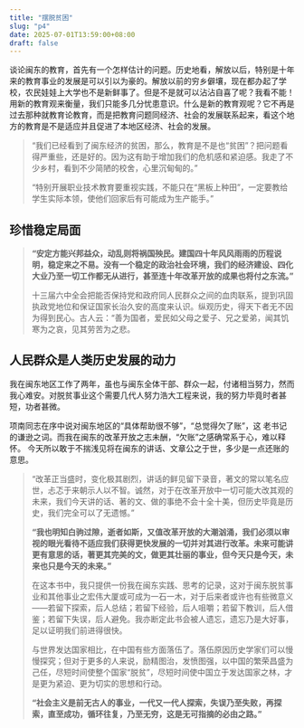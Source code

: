 ```yaml
---
title: "摆脱贫困"
slug: "p4"
date: 2025-07-01T13:59:00+08:00
draft: false
---
```



谈论闽东的教育，首先有一个怎样估计的问题。历史地看，解放以后，特别是十年来的教育事业的发展是可以引以为豪的。解放以前的穷乡僻壤，现在都办起了学校，农民娃娃上大学也不是新鲜事了。但是不是就可以沾沾自喜了呢？我看不能！用新的教育观来衡量，我们只能多几分忧患意识。什么是新的教育观呢？它不再是过去那种就教育论教育，而是把教育问题同经济、社会的发展联系起来，看这个地方的教育是不是适应并且促进了本地区经济、社会的发展。
>“我们已经看到了闽东经济的贫困，那么，教育是不是也“贫困”？把问题看得严重些，还是好的。因为这有助于增加我们的危机感和紧迫感。我走了不少乡村，看到不少简陋的校舍，心里沉甸甸的。”
> 
> “特别开展职业技术教育要重视实践，不能只在“黑板上种田”，一定要教给学生实际本领，使他们回家后有可能成为生产能手。”
> 
 ## 珍惜稳定局面
>  **“安定方能兴邦益众，动乱则将祸国殃民。建国四十年风风雨雨的历程说明，稳定来之不易。没有一个稳定的政治社会环境，我们的经济建设、四化大业乃至一切工作都无从进行，甚至连十年改革开放的成果也将付之东流。”**
> 
> 十三届六中全会把能否保持党和政府同人民群众之间的血肉联系，提到巩固执政党地位和保证国家长治久安的高度来认识。纵观历史，得天下者无不因为得到民心。古人云：“善为国者，爱民如父母之爱子、兄之爱弟，闻其饥寒为之哀，见其劳苦为之悲。

 ## 人民群众是人类历史发展的动力
我在闽东地区工作了两年，虽也与闽东全体干部、群众一起，付诸相当努力，然而我心难安。对脱贫事业这个需要几代人努力浩大工程来说，我的努力毕竟时者甚短，功者甚微。

项南同志在序中说对闽东地区的“具体帮助很不够”，“总觉得欠了账”，这 老书记的谦逊之词。而我在闽东的改革开放之志未酬，“欠账”之感确常系于心，难以释怀。 今天所以敢于不揣浅见将在闽东的讲话、文章公之于世，多少是一点还账的意思。
>“改革正当盛时，变化极其剧烈，讲话的鲜见留下录音，著文的常以笔名应世，忐忑于来朝示人以不智。诚然，对于在改革开放中一切可能大改其观的未来，我们今天讲的话、著的文、做的事绝不会十全十美，但历史毕竟是历史，我们完全可以了无遗憾。”
> 
> **“我也明知白驹过隙，逝者如斯，又值改革开放的大潮汹涌，我们必须以审视的眼光看待不适应我们获得更快发展的一切并对其进行改革。未来可能讲更有意思的话，著更其完美的文，做更其壮丽的事业，但今天只是今天，未来也只是今天的未来。”**
> 
> 在这本书中，我只提供一份我在闽东实践、思考的记录，这对于闽东脱贫事业和其他事业之宏伟大厦或可成为一石一木，对于后来者或许也有些微意义——若留下探索，后人总结；若留下经验，后人咀嚼；若留下教训，后人借鉴；若留下失误，后人避免。我亦断定此书会被人遗忘，遗忘乃是大好事，足以证明我们前进得很快。
> 
> 与世界发达国家相比，在中国有些方面落伍了。落伍原因历史学家们可以慢慢探究；但对于更多的人来说，励精图治，发愤图强，以中国的繁荣昌盛为己任，尽短时间使整个国家“脱贫”，尽短时间使中国立于发达国家之林，才是更为紧迫、更为切实的思想和行动。
> 
> **“社会主义是前无古人的事业，一代又一代人探索，失误乃至失败，再探索，直至成功，循环往复，乃至无穷，这是无可指摘的必由之路。”**